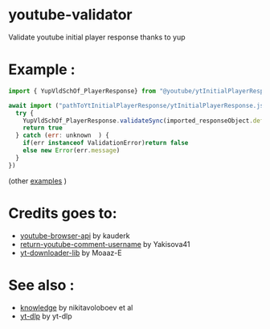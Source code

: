 # youtube-validator
Validate youtube initial player response thanks to yup 

# Example : 
```javascript
import { YupVldSchOf_PlayerResponse} from "@youtube/ytInitialPlayerResponse/validators.js";

await import ("pathToYtInitialPlayerResponse/ytInitialPlayerResponse.js").then((imported_responseObject)=>{
  try {
    YupVldSchOf_PlayerResponse.validateSync(imported_responseObject.default)
    return true 
  } catch (err: unknown  ) {
    if(err instanceof ValidationError)return false
    else new Error(err.message)
  }
})
```
(other [examples](https://github.com/LonyIl75/youtube-validator/tree/main/src/youtube/test/ytInitialPlayerResponse) ) 

# Credits goes to:
-   [youtube-browser-api](https://github.com/kauderk/youtube-browser-api) by kauderk 
-   [return-youtube-comment-username](https://github.com/yakisova41/return-youtube-comment-username) by Yakisova41
-   [yt-downloader-lib](https://github.com/Moaaz-E/yt-downloader-lib) by Moaaz-E

# See also :
-   [knowledge](https://github.com/nikitavoloboev/knowledge/blob/7c4bbc755c64368a82ca22b76566e9153cd2e377/docs/video/video.md) by nikitavoloboev  et al
-   [yt-dlp](https://github.com/yt-dlp/yt-dlp) by yt-dlp 
